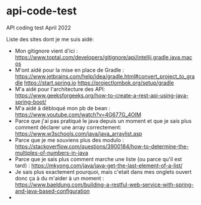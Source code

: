 # api-code-test

API coding test April 2022

Liste des sites dont je me suis aidé:

* Mon gitignore vient d'ici : https://www.toptal.com/developers/gitignore/api/intellij,gradle,java,macos
* M'ont aidé pour la mise en place de Gradle : https://www.jetbrains.com/help/idea/gradle.html#convert_project_to_gradle
  https://start.spring.io
  https://projectlombok.org/setup/gradle
* M'a aidé pour l'architecture des API: https://www.geeksforgeeks.org/how-to-create-a-rest-api-using-java-spring-boot/
* M'a aidé à débloqué mon pb de bean : https://www.youtube.com/watch?v=4G677G_4OIM
* Parce que j'ai pas pratiqué le java depuis un moment et que je sais plus comment déclarer une array
  correctement: https://www.w3schools.com/java/java_arraylist.asp
* Parce que je me souviens plus des
  modulo : https://stackoverflow.com/questions/3900184/how-to-determine-the-multiples-of-numbers-in-java
* Parce que je sais plus comment marche une liste (ou parce qu'il est
  tard) : https://mkyong.com/java/java-get-the-last-element-of-a-list/
* Je sais plus exactement pourquoi, mais c'etait dans mes onglets ouvert donc ça à du m'aider à un
  moment : https://www.baeldung.com/building-a-restful-web-service-with-spring-and-java-based-configuration
* 
